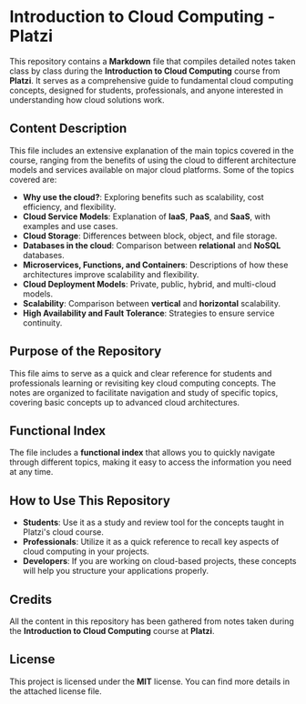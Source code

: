 # Introduction to Cloud Computing - Platzi

This repository contains a **Markdown** file that compiles detailed notes taken class by class during the **Introduction to Cloud Computing** course from **Platzi**. It serves as a comprehensive guide to fundamental cloud computing concepts, designed for students, professionals, and anyone interested in understanding how cloud solutions work.

## Content Description

This file includes an extensive explanation of the main topics covered in the course, ranging from the benefits of using the cloud to different architecture models and services available on major cloud platforms. Some of the topics covered are:

- **Why use the cloud?**: Exploring benefits such as scalability, cost efficiency, and flexibility.
- **Cloud Service Models**: Explanation of **IaaS**, **PaaS**, and **SaaS**, with examples and use cases.
- **Cloud Storage**: Differences between block, object, and file storage.
- **Databases in the cloud**: Comparison between **relational** and **NoSQL** databases.
- **Microservices, Functions, and Containers**: Descriptions of how these architectures improve scalability and flexibility.
- **Cloud Deployment Models**: Private, public, hybrid, and multi-cloud models.
- **Scalability**: Comparison between **vertical** and **horizontal** scalability.
- **High Availability and Fault Tolerance**: Strategies to ensure service continuity.

## Purpose of the Repository

This file aims to serve as a quick and clear reference for students and professionals learning or revisiting key cloud computing concepts. The notes are organized to facilitate navigation and study of specific topics, covering basic concepts up to advanced cloud architectures.

## Functional Index

The file includes a **functional index** that allows you to quickly navigate through different topics, making it easy to access the information you need at any time.

## How to Use This Repository

- **Students**: Use it as a study and review tool for the concepts taught in Platzi's cloud course.
- **Professionals**: Utilize it as a quick reference to recall key aspects of cloud computing in your projects.
- **Developers**: If you are working on cloud-based projects, these concepts will help you structure your applications properly.

## Credits

All the content in this repository has been gathered from notes taken during the **Introduction to Cloud Computing** course at **Platzi**.

## License

This project is licensed under the **MIT** license. You can find more details in the attached license file.
